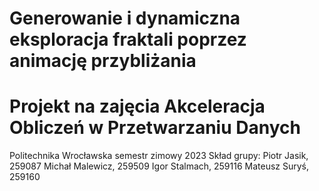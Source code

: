 # Generowanie i dynamiczna eksploracja fraktali poprzez animację przybliżania
# Projekt na zajęcia Akceleracja Obliczeń w Przetwarzaniu Danych
Politechnika Wrocławska semestr zimowy 2023
Skład grupy:
Piotr Jasik, 259087
Michał Malewicz, 259509
Igor Stalmach, 259116
Mateusz Suryś, 259160
